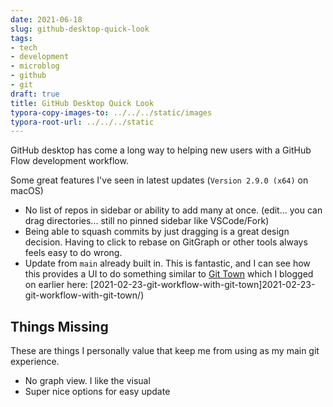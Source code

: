 ```yaml
---
date: 2021-06-18
slug: github-desktop-quick-look
tags:
- tech
- development
- microblog
- github
- git
draft: true
title: GitHub Desktop Quick Look
typora-copy-images-to: ../../../static/images
typora-root-url: ../../../static
---
```


GitHub desktop has come a long way to helping new users with a GitHub Flow development workflow.

Some great features I've seen in latest updates (`Version 2.9.0 (x64)` on macOS)

- No list of repos in sidebar or ability to add many at once. (edit... you can drag directories... still no pinned sidebar like VSCode/Fork)
- Being able to squash commits by just dragging is a great design decision.
Having to click to rebase on GitGraph or other tools always feels easy to do wrong.
- Update from `main` already built in.
This is fantastic, and I can see how this provides a UI to do something similar to [Git Town](https://www.git-town.com/) which I blogged on earlier here: [2021-02-23-git-workflow-with-git-town]2021-02-23-git-workflow-with-git-town/)

## Things Missing

These are things I personally value that keep me from using as my main git experience.

- No graph view. I like the visual
- Super nice options for easy update
